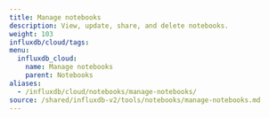 ```yaml
---
title: Manage notebooks
description: View, update, share, and delete notebooks.
weight: 103
influxdb/cloud/tags:
menu:
  influxdb_cloud:
    name: Manage notebooks
    parent: Notebooks
aliases:
  - /influxdb/cloud/notebooks/manage-notebooks/
source: /shared/influxdb-v2/tools/notebooks/manage-notebooks.md
---
```


<!-- The content of this file is at 
// SOURCE content/shared/influxdb-v2/tools/notebooks/manage-notebooks.md-->
